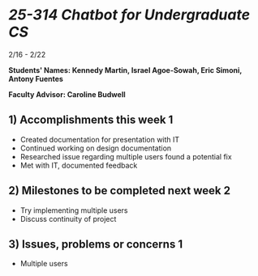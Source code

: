 # *25-314 Chatbot for Undergraduate CS*
2/16 - 2/22

**Students' Names: Kennedy Martin, Israel Agoe-Sowah, Eric Simoni, Antony Fuentes**

**Faculty Advisor: Caroline Budwell**

## 1) Accomplishments this week 1
   - Created documentation for presentation with IT
   - Continued working on design documentation
   - Researched issue regarding multiple users found a potential fix
   - Met with IT, documented feedback 

## 2) Milestones to be completed next week 2
   - Try implementing multiple users
   - Discuss continuity of project

## 3) Issues, problems or concerns 1
   - Multiple users

